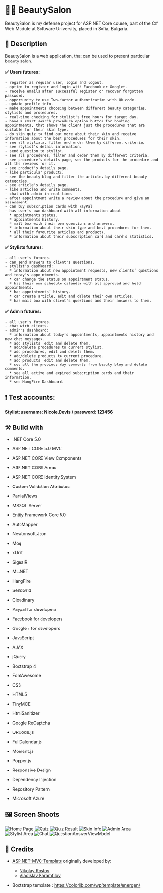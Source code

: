 # :nail_care::lipstick: BeautySalon 
BeautySalon is my defense project for ASP.NET Core course, part of the C# Web Module at Software University, placed in Sofia, Bulgaria.

## :memo: Description
BeautySalon is a web application, that can be used to present particular beauty salon.

#### :white_check_mark: Users futures: 

    - register as regular user, login and logout. 
    - option to register and login with Facebook or Google+. 
    - receive emails after successful register or recover forgotten password. 
    - opportunity to use Two-factor authentication with QR code. 
    - update profile info. 
    - make appointments choosing between different beauty categories, stylists and procedures. 
    - real-time checking for stylist's free hours for target day. 
    - have a smart search procedure option button for booking appointments, that shows the client just the procedures that are suitable for their skin type. 
    - do skin quiz to find out more about their skin and receive information about the best procedures for their skin. 
    - see all stylists, filter and order them by different criteria.
    - see stylist's detail information. 
    - send question to stylist. 
    - see all procedures, filter and order them by different criteria.
    - see procedure's details page, see the products for the procedure and all the reviews for it. 
    - see product's details page. 
    - like particular products.  
    - see the beauty blog and filter the articles by different beauty categories. 
    - see article's details page.  
    - like articleS and write comments. 
    - chat with admin in real-time. 
    - after appointment write a review about the procedure and give an assessment.
    - can buy subscription cards with PayPal 
    - has user's own dashboard with all information about:  
      * appointments status. 
      * appointments history.
      * mail box with their own questions and answers. 
      * information about their skin type and best procedures for them. 
      * all their favourite articles and products.
      * information about their subscription card and card's statistics. 
   
#### :white_check_mark: Stylists futures: 

    - all user's futures.
    - can send answers to client's questions.
    - stylist's dashboard:  
      * information about new appointment requests, new clients’ questions and today's appointments.
      * can change the status on appointment status. 
      * has their own schedule calendar with all approved and held appointments.
      * has appointments’ history.
      * can create article, edit and delete their own articles. 
      * has mail box with client's questions and their answers to them.
   
#### :white_check_mark: Admin futures: 

    - all user's futures.
    - chat with clients.
    - admin's dashboard:  
      * information about today's appointments, appointments history and new chat messages. 
      * add stylists, edit and delete them.
      * add/delete procedures to current stylist.
      * add procedures, edit and delete them.
      * add/delete products to current procedure.
      * add products, edit and delete them.
      * see all the previous day comments from beauty blog and delete comments.
      * see all active and expired subscription cards and their information. 
      * see HangFire Dashboard.
      
## :heavy_exclamation_mark: Test accounts:

#### Stylist: username: Nicole.Devis / password: 123456

## :hammer_and_pick: Build with

 - .NET Core 5.0

 - ASP.NET CORE 5.0 MVC

 - ASP.NET CORE View Components 

 - ASP.NET CORE Areas

 - ASP.NET CORE Identity System

 - Custom Validation Attributes

 - PartialViews

 - MSSQL Server 

 - Entity Framework Core 5.0

 - AutoMapper

 - Newtonsoft.Json

 - Moq

 - xUnit

 - SignalR

 - ML.NET

 - HangFire 

 - SendGrid 

 - Cloudinary 

 - Paypal for developers

 - Facebook for developers 

 - Google+ for developers 

 - JavaScript

 - AJAX 

 - jQuery

 - Bootstrap 4

 - FontAwesome

 - CSS

 - HTML5

 - TinyMCE

 - HtmlSanitizer

 - Google ReCaptcha

 - QRCode.js

 - FullCalendar.js

 - Moment.js
 
 - Popper.js

 - Responsive Design

 - Dependency Injection

 - Repository Pattern
 
 - Microsoft Azure


## :framed_picture: Screen Shoots

![Home Page](https://res.cloudinary.com/dieu4mste/image/upload/v1607070125/HomePageLoggedUser_sqzud3.png)
![Quiz](https://res.cloudinary.com/dieu4mste/image/upload/v1607070125/SkinQuizTest_zctknt.png)
![Quiz Result](https://res.cloudinary.com/dieu4mste/image/upload/v1607070125/SkinQuizTestResult_w9jnud.png)
![Skin Info](https://res.cloudinary.com/dieu4mste/image/upload/v1607070125/MySkinInfo_eqxltb.png)
![Admin Area](https://res.cloudinary.com/dieu4mste/image/upload/v1607070125/adminArea_qr3ice.png)
![Stylist Area](https://res.cloudinary.com/dieu4mste/image/upload/v1607070126/stylistCalendar_wcrbuo.png)
![Chat](https://res.cloudinary.com/dieu4mste/image/upload/v1607070125/chatPage_sdzlvp.png)
![QuestionAnswerViewModel](https://res.cloudinary.com/dieu4mste/image/upload/v1607070125/questionAnswerView_cbcspu.png)


## :handshake: Credits

- [ASP.NET-MVC-Template](https://github.com/NikolayIT/ASP.NET-Core-Template) originally developed by:
   * [Nikolay Kostov](https://github.com/NikolayIT)
   * [Vladislav Karamfilov](https://github.com/vladislav-karamfilov)

- Bootstrap template : https://colorlib.com/wp/template/energen/
